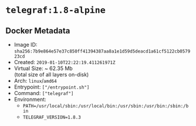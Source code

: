 # `telegraf:1.8-alpine`

## Docker Metadata

- Image ID: `sha256:7b9e864e57e37c850ff41394387aa8a1e1d59d5deacd1a61cf5122cb057923cd`
- Created: `2019-01-10T22:22:19.411261971Z`
- Virtual Size: ~ 62.35 Mb  
  (total size of all layers on-disk)
- Arch: `linux`/`amd64`
- Entrypoint: `["/entrypoint.sh"]`
- Command: `["telegraf"]`
- Environment:
  - `PATH=/usr/local/sbin:/usr/local/bin:/usr/sbin:/usr/bin:/sbin:/bin`
  - `TELEGRAF_VERSION=1.8.3`

